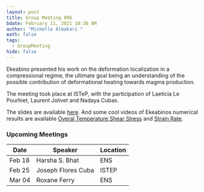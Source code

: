 ```yaml
---
layout: post
title: Group Meeting 006
bdate: February 11, 2021 10:30 AM
author: "Michelle Almakari "
math: false
tags:
  - GroupMeeting
hide: false
---
```

Ekeabino presented his work on the deformation localization in a compressional regime, the ultimate goal being an understanding of the possible contribution of deformational heating towards magma production. 

The meeting took place at ISTeP, with the participation of Laeticia Le Pourhiet, Laurent Jolivet and Nadaya Cubas. 

The slides are available [here](https://www.dropbox.com/s/omokpu9fu92k7b0/Towards%20localization%20in%20a%20compressive%20regime_updated.pdf?dl=0). And some cool videos of Ekeabinos numerical results are available [Overal Temperature](https://www.dropbox.com/s/955ldtfai7devwy/Overall_Temperature_zoom.mov?dl=0),[Shear Stress](https://www.dropbox.com/s/wzcsmwacnuntgfj/shearstress_sigma12_zoom.mov?dl=0) and [Strain Rate](https://www.dropbox.com/s/py1du6ru3yqnli2/strainrate_sigma22_zoom.mov?dl=0). 



### Upcoming Meetings

| Date           | Speaker              | Location |
| -------------- | -------------------- | -------- |
| Feb 18         | Harsha S. Bhat       | ENS      |
| Feb 25         | Joseph Flores Cuba   | ISTEP    |
| Mar 04         | Roxane Ferry         | ENS      |